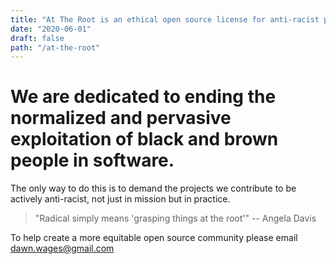 ```yaml
---
title: "At The Root is an ethical open source license for anti-racist projects"
date: "2020-06-01"
draft: false
path: "/at-the-root"
---
```

# We are dedicated to ending the normalized and pervasive exploitation of black and brown people in software.


The only way to do this is to demand the projects we contribute to be actively anti-racist, not just in mission but in practice.



> "Radical simply means 'grasping things at the root'"
> -- Angela Davis



To help create a more equitable open source community please email [dawn.wages@gmail.com](mailto:dawn.wages@gmail.com)


